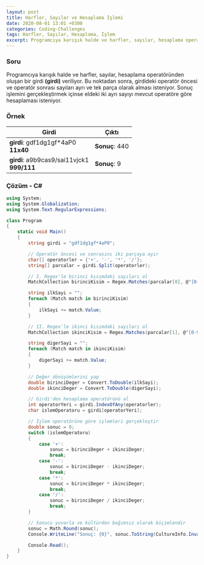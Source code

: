 ```yaml
---
layout: post
title: Harfler, Sayılar ve Hesaplama İşlemi
date: 2020-08-01 13:01 +0300
categories: Coding-Challenges
tags: Harfler, Sayılar, Hesaplama, İşlem
excerpt: Programcıya karışık halde ve harfler, sayılar, hesaplama operatöründen oluşan bir girdi veriliyor. Bu noktadan sonra, girdideki operatör öncesi ve operatör sonrası sayıları ayrı ve tek parça olarak alması isteniyor.Sonuç işlemini gerçekleştirmek içinse eldeki iki ayrı sayıyı mevcut operatöre göre hesaplaması isteniyor...
---
```

### Soru
Programcıya karışık halde ve harfler, sayılar, hesaplama operatöründen oluşan bir girdi **(girdi)** veriliyor. Bu noktadan sonra, girdideki operatör öncesi ve operatör sonrası sayıları ayrı ve tek parça olarak alması isteniyor. Sonuç işlemini gerçekleştirmek içinse eldeki iki ayrı sayıyı mevcut operatöre göre hesaplaması isteniyor.

### Örnek

| Girdi                | Çıktı                               |
|----------------------|-------------------------------------|
| **girdi**: gdf1dg1gf*4aP0 <br> **11x40**  | **Sonuç**: 440 |
| **girdi**: a9b9cas9/sai11vjck1 <br> **999/111** | **Sonuç**: 9 |

### Çözüm - C#
```csharp
using System;
using System.Globalization;
using System.Text.RegularExpressions;

class Program
{
    static void Main()
    {
        string girdi = "gdf1dg1gf*4aP0";

        // Operatör öncesi ve sonrasını iki parçaya ayır
        char[] operatorler = {'+', '-', '*', '/'};
        string[] parcalar = girdi.Split(operatorler);

        // I. Regex'le birinci kısımdaki sayıları al
        MatchCollection birinciKisim = Regex.Matches(parcalar[0], @"[0-9\.]+");

        string ilkSayi = "";
        foreach (Match match in birinciKisim)
        {
            ilkSayi += match.Value;
        }

        // II. Regex'le ikinci kısımdaki sayıları al
        MatchCollection ikinciKisim = Regex.Matches(parcalar[1], @"[0-9\.]+");

        string digerSayi = "";
        foreach (Match match in ikinciKisim)
        {
            digerSayi += match.Value;
        }

        // Değer dönüşümlerini yap
        double birinciDeger = Convert.ToDouble(ilkSayi);
        double ikinciDeger = Convert.ToDouble(digerSayi);

        // Girdi'den hesaplama operatörünü al
        int operatorYeri = girdi.IndexOfAny(operatorler);
        char islemOperatoru = girdi[operatorYeri];

        // İşlem operatörüne göre işlemleri gerçekleştir
        double sonuc = 0;
        switch (islemOperatoru)
        {
            case '+':
                sonuc = birinciDeger + ikinciDeger;
                break;
            case '-':
                sonuc = birinciDeger - ikinciDeger;
                break;
            case '*':
                sonuc = birinciDeger * ikinciDeger;
                break;
            case '/':
                sonuc = birinciDeger / ikinciDeger;
                break;
        }

        // Sonucu yuvarla ve kültürden bağımsız olarak biçimlendir
        sonuc = Math.Round(sonuc);
        Console.WriteLine("Sonuç: {0}", sonuc.ToString(CultureInfo.InvariantCulture));

        Console.Read();
    }
}
```